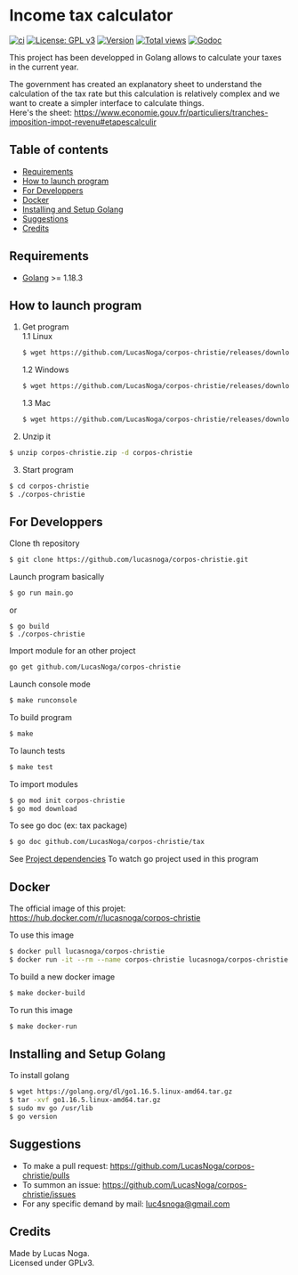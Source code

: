 # Income tax calculator

[![ci](https://github.com/LucasNoga/corpos-christie/actions/workflows/go.yml/badge.svg?branch=master)](https://github.com/LucasNoga/corpos-christie/actions)
[![License: GPL v3](https://img.shields.io/badge/License-GPLv3-blue.svg)](https://www.gnu.org/licenses/gpl-3.0)
[![Version](https://img.shields.io/github/tag/LucasNoga/corpos-christie.svg)](https://github.com/LucasNoga/corpos-christie/releases)
[![Total views](https://img.shields.io/sourcegraph/rrc/github.com/LucasNoga/corpos-christie.svg)](https://sourcegraph.com/github.com/LucasNoga/corpos-christie)
[![Godoc](https://godoc.org/github.com/LucasNoga/corpos-christie?status.svg)](https://godoc.org/github.com/LucasNoga/corpos-christie)

This project has been developped in Golang allows to calculate your taxes in the current year.

The government has created an explanatory sheet to understand the calculation of the tax rate but this calculation is relatively complex and we want to create a simpler interface to calculate things.  
Here's the sheet: https://www.economie.gouv.fr/particuliers/tranches-imposition-impot-revenu#etapescalculir

## Table of contents

- [Requirements](#requirements)
- [How to launch program](#how-to-launch-program)
- [For Developpers](#for-developpers)
- [Docker](#docker)
- [Installing and Setup Golang](#installing-and-setup-golang)
- [Suggestions](#suggestions)
- [Credits](#credits)

## Requirements

- [Golang](https://golang.org/dl/) >= 1.18.3

## How to launch program

1. Get program  
    1.1 Linux

   ```bash
   $ wget https://github.com/LucasNoga/corpos-christie/releases/download/v1.1.0/linux-corpos-christie-1.1.0.zip -O corpos-christie.zip
   ```

   1.2 Windows

   ```bash
   $ wget https://github.com/LucasNoga/corpos-christie/releases/download/v1.1.0/windows-corpos-christie-1.1.0.zip -O corpos-christie.zip
   ```

   1.3 Mac

   ```bash
   $ wget https://github.com/LucasNoga/corpos-christie/releases/download/v1.1.0/mac-corpos-christie-1.1.0.zip -O corpos-christie.zip
   ```

2. Unzip it

```bash
$ unzip corpos-christie.zip -d corpos-christie
```

3. Start program

```bash
$ cd corpos-christie
$ ./corpos-christie
```

## For Developpers

Clone th repository

```bash
$ git clone https://github.com/lucasnoga/corpos-christie.git
```

Launch program basically

```bash
$ go run main.go
```

or

```
$ go build
$ ./corpos-christie
```

Import module for an other project

```bash
go get github.com/LucasNoga/corpos-christie
```

Launch console mode

```bash
$ make runconsole
```

To build program

```bash
$ make
```

To launch tests

```bash
$ make test
```

To import modules

```bash
$ go mod init corpos-christie
$ go mod download
```

To see go doc (ex: tax package)

```bash
$ go doc github.com/LucasNoga/corpos-christie/tax
```

See [Project dependencies](https://deps.dev/go/github.com/lucasnoga/corpos-christie) To watch go project used in this program

## Docker

The official image of this projet: https://hub.docker.com/r/lucasnoga/corpos-christie

To use this image

```bash
$ docker pull lucasnoga/corpos-christie
$ docker run -it --rm --name corpos-christie lucasnoga/corpos-christie
```

To build a new docker image

```bash
$ make docker-build
```

To run this image

```bash
$ make docker-run
```

## Installing and Setup Golang

To install golang

```bash
$ wget https://golang.org/dl/go1.16.5.linux-amd64.tar.gz
$ tar -xvf go1.16.5.linux-amd64.tar.gz
$ sudo mv go /usr/lib
$ go version
```

## Suggestions

- To make a pull request: https://github.com/LucasNoga/corpos-christie/pulls
- To summon an issue: https://github.com/LucasNoga/corpos-christie/issues
- For any specific demand by mail: luc4snoga@gmail.com

## Credits

Made by Lucas Noga.  
Licensed under GPLv3.
